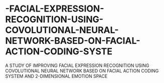 # -FACIAL-EXPRESSION-RECOGNITION-USING-COVOLUTIONAL-NEURAL-NETWORK-BASED-ON-FACIAL-ACTION-CODING-SYSTE
A STUDY OF IMPROVING FACIAL EXPRESSION RECOGNITION USING COVOLUTIONAL NEURAL NETWORK BASED ON FACIAL ACTION CODING SYSTEM AND 2-DIMENSIONAL EMOTION SPACE
